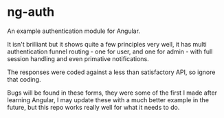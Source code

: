 # ng-auth

An example authentication module for Angular.

It isn't brilliant but it shows quite a few principles very well, it has multi authentication funnel routing - one for user, and one for admin - with full session handling and even primative notifications.

The responses were coded against a less than satisfactory API, so ignore that coding.

Bugs will be found in these forms, they were some of the first I made after learning Angular, I may update these with a much better example in the future, but this repo works really well for what it needs to do.
